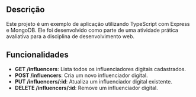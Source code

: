 
## Descrição
Este projeto é um exemplo de aplicação utilizando TypeScript com Express e MongoDB. Ele foi desenvolvido como parte de uma atividade prática avaliativa para a disciplina de desenvolvimento web.

## Funcionalidades
- **GET /influencers**: Lista todos os influenciadores digitais cadastrados.
- **POST /influencers**: Cria um novo influenciador digital.
- **PUT /influencers/:id**: Atualiza um influenciador digital existente.
- **DELETE /influencers/:id**: Remove um influenciador digital.
